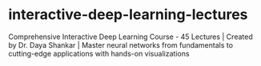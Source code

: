# interactive-deep-learning-lectures
Comprehensive Interactive Deep Learning Course - 45 Lectures | Created by Dr. Daya Shankar | Master neural networks from fundamentals to cutting-edge applications with hands-on visualizations
